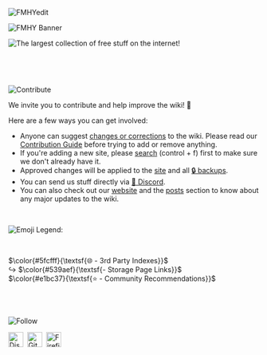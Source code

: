![FMHYedit](https://small.fileditchstuff.me/s10/bafnJzhkmHfriEmEcvhp.png)


![FMHY Banner](https://small.fileditchstuff.me/s8/vgvTipkpOUPxFdKyCGuf.png)



![The largest collection of free stuff on the internet!](https://small.fileditchstuff.me/s10/keFbTfyaCAsXEzsRzJMT.png)


‎ 

‎ 

![Contribute](https://small.fileditchstuff.me/s10/DfKksLgYMbaWsOGhcq.png)


We invite you to contribute and help improve the wiki! 💙

Here are a few ways you can get involved:

* Anyone can suggest [changes or corrections](https://rentry.org/fmhyedit) to the wiki. Please read our [Contribution Guide](https://rentry.co/Contrib-Guide) before trying to add or remove anything.
* If you're adding a new site, please [search](https://raw.githubusercontent.com/fmhy/FMHYedit/main/single-page) (control + f) first to make sure we don't already have it.
* Approved changes will be applied to the [site](https://fmhy.net) and all [🔒 backups](https://github.com/fmhy/FMHY/wiki/Backups).
* You can send us stuff directly via [💬 Discord](https://discord.gg/5W9QJKuPkD).
* You can also check out our [website](https://fmhy.net) and the [posts](https://fmhy.net/posts) section to know about any major updates to the wiki.
‎ 

‎‎ 

![Emoji Legend:](https://small.fileditchstuff.me/s10/REPpTGRLlrNJWqsxAdSz.png)
‎ 
‎ ‎ 

‎ 

$\color{#5fcfff}{\textsf{🌐 - 3rd Party Indexes}}$   
↪️ $\color{#539aef}{\textsf{- Storage Page Links}}$   
$\color{#e1bc37}{\textsf{⭐ - Community Recommendations}}$‎‎   
‎ 

‎ 


![Follow](https://small.fileditchstuff.me/s10/NkKQzIMIJXCAWDGzdbVu.png)
<p valign="center">
  <a href="https://discord.gg/Stz6y6NgNg"><img width="30px" src="./assets/discord.svg" alt="Discord"></a>&nbsp;&nbsp;<a href="https://github.com/fmhy"><img width="30px" src="./assets/github.svg" alt="GitHub"></a>&nbsp;&nbsp;<a href="https://social.fmhy.net/@fmhy"><img width="30px" src="./assets/firefish.svg" alt="Firefish"></a>
</p>
